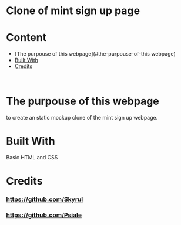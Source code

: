 # Clone of mint sign up page

# Content
* [The purpouse of this webpage](#the-purpouse-of-this webpage)
* [Built With](#built-with)
* [Credits](#credits)
<br>

# The purpouse of this webpage
to create an static mockup clone of the mint sign up webpage. 
<br>

# Built With
Basic HTML and CSS



# Credits
### https://github.com/Skyrul
### https://github.com/Psiale
